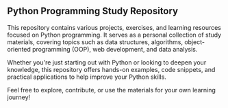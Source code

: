 ## Python Programming Study Repository
This repository contains various projects, exercises, and learning resources focused on Python programming. It serves as a personal collection of study materials, covering topics such as data structures, algorithms, object-oriented programming (OOP), web development, and data analysis.

Whether you're just starting out with Python or looking to deepen your knowledge, this repository offers hands-on examples, code snippets, and practical applications to help improve your Python skills.

Feel free to explore, contribute, or use the materials for your own learning journey!